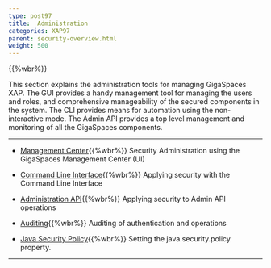 ```yaml
---
type: post97
title:  Administration
categories: XAP97
parent: security-overview.html
weight: 500
---
```


{{%wbr%}}

This section explains the administration tools for managing GigaSpaces XAP. The GUI provides a handy management tool for managing the users and roles, and comprehensive manageability of the secured components in the system. The CLI provides means for automation using the non-interactive mode. The Admin API provides a top level management and monitoring of all the GigaSpaces components.


<hr/>

- [Management Center](./gigaspaces-management-center-(ui)-security.html){{%wbr%}}
Security Administration using the GigaSpaces Management Center (UI)


- [Command Line Interface](./command-line-interface-(cli)-security.html){{%wbr%}}
Applying security with the Command Line Interface

- [Administration API](./administration-and-monitoring-api-security.html){{%wbr%}}
Applying security to Admin API operations

- [Auditing](./auditing.html){{%wbr%}}
Auditing of authentication and operations

- [Java Security Policy](./java-security-policy-file.html){{%wbr%}}
Setting the java.security.policy property.
<hr/>

